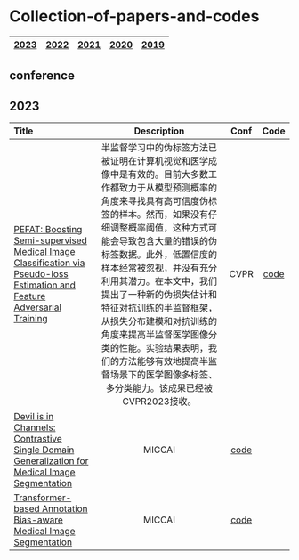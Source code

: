 # Collection-of-papers-and-codes
| [2023](#2023) | [2022](#2022) | [2021](#2021) | [2020](#2020) | [2019](#2019) | 
|:-------:|:-------:|:-------:|:-------:|:-------:|

## conference

## 2023

| Title | Description | Conf | Code | 
|:--------|:--------:|:--------:|:-------:|
| [PEFAT: Boosting Semi-supervised Medical Image Classification via Pseudo-loss Estimation and Feature Adversarial Training](https://openaccess.thecvf.com/content/CVPR2023/papers/Zeng_PEFAT_Boosting_Semi-Supervised_Medical_Image_Classification_via_Pseudo-Loss_Estimation_and_CVPR_2023_paper.pdf) | 半监督学习中的伪标签方法已被证明在计算机视觉和医学成像中是有效的。目前大多数工作都致力于从模型预测概率的角度来寻找具有高可信度伪标签的样本。然而，如果没有仔细调整概率阈值，这种方式可能会导致包含大量的错误的伪标签数据。此外，低置信度的样本经常被忽视，并没有充分利用其潜力。在本文中，我们提出了一种新的伪损失估计和特征对抗训练的半监督框架，从损失分布建模和对抗训练的角度来提高半监督医学图像分类的性能。实验结果表明，我们的方法能够有效地提高半监督场景下的医学图像多标签、多分类能力。该成果已经被CVPR2023接收。| CVPR | [code](https://github.com/maxwell0027/PEFAT) | 
| [Devil is in Channels: Contrastive Single Domain Generalization for Medical Image Segmentation](https://arxiv.org/abs/2306.05254) | MICCAI | [code](https://github.com/ShishuaiHu/CCSDG) |
| [Transformer-based Annotation Bias-aware Medical Image Segmentation](https://arxiv.org/abs/2306.01340) | MICCAI | [code](https://github.com/Merrical/TAB) |
